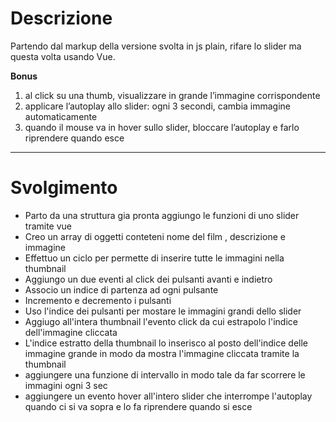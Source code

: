# Descrizione

Partendo dal markup della versione svolta in js plain, rifare lo slider ma questa volta usando Vue.

**Bonus**

1. al click su una thumb, visualizzare in grande l’immagine corrispondente
2. applicare l’autoplay allo slider: ogni 3 secondi, 
cambia immagine automaticamente 
3. quando il mouse va in hover sullo slider, bloccare l’autoplay e farlo riprendere quando esce

---

# Svolgimento

- Parto da una struttura gia pronta aggiungo le funzioni di uno slider tramite vue
- Creo un array di oggetti conteteni nome del film , descrizione e immagine
- Effettuo un ciclo per permette di inserire tutte le immagini nella thumbnail
- Aggiungo un due eventi al click dei pulsanti avanti e indietro 
- Associo un indice di partenza ad ogni pulsante 
- Incremento e decremento i pulsanti
- Uso l'indice dei pulsanti per mostare le immagini grandi dello slider 
- Aggiugo all'intera thumbnail l'evento click da cui estrapolo l'indice dell'immagine cliccata
- L'indice estratto della thumbnail lo inserisco al posto dell'indice delle immagine grande in modo da mostra l'immagine cliccata tramite la thumbnail
- aggiungere una funzione di intervallo in modo tale da far scorrere le immagini ogni 3 sec 
- aggiungere un evento hover all'intero slider che interrompe l'autoplay quando ci si va sopra e lo fa riprendere quando si esce
